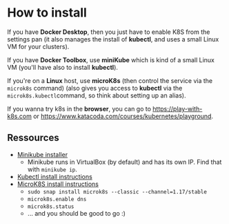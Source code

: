 # How to install

If you have **Docker Desktop**, then you just have to enable K8S from the settings pan (it also manages the install of **kubectl**, and uses a small Linux VM for your clusters).

If you have **Docker Toolbox**, use **miniKube** which is kind of a small Linux VM (you'll have also to install **kubectl**).

If you're on a **Linux** host, use **microK8s** (then control the service via the `microk8s` command) (also gives you access to **kubectl** via the `microk8s.kubectl`command, so think about setting up an alias).

If you wanna try k8s in the **browser**, you can go to https://play-with-k8s.com or https://www.katacoda.com/courses/kubernetes/playground.

## Ressources

- [Minikube installer](https://github.com/kubernetes/minikube/releases/)
    - Minikube runs in VirtualBox (by default) and has its own IP. Find that with `minikube ip`.
- [Kubectl install instructions](https://kubernetes.io/docs/tasks/tools/install-kubectl/#install-kubectl-on-windows)
- [MicroK8S install instructions](https://github.com/ubuntu/microk8s)
    - `sudo snap install microk8s --classic --channel=1.17/stable`
    - `microk8s.enable dns`
    - `microk8s.status`
    - ... and you should be good to go :)



